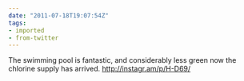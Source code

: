 ```yaml
---
date: "2011-07-18T19:07:54Z"
tags:
- imported
- from-twitter
---
```

The swimming pool is fantastic, and considerably less green now the chlorine supply has arrived. http://instagr.am/p/H-D69/
